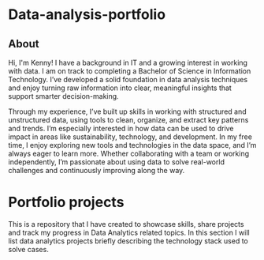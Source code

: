 # Data-analysis-portfolio
## About
Hi, I'm Kenny! I have a background in IT and a growing interest in working with data. I am on track to completing a Bachelor of Science in Information Technology.  I’ve developed a solid foundation in data analysis techniques and enjoy turning raw information into clear, meaningful insights that support smarter decision-making.

Through my experience, I’ve built up skills in working with structured and unstructured data, using tools to clean, organize, and extract key patterns and trends. I’m especially interested in how data can be used to drive impact in areas like sustainability, technology, and development. 
In my free time, I enjoy exploring new tools and technologies in the data space, and I’m always eager to learn more. Whether collaborating with a team or working independently, I’m passionate about using data to solve real-world challenges and continuously improving along the way.

# Portfolio projects
This is a repository that I have created to showcase skills, share projects and track my progress in Data Analytics related topics.
In this section I will list data analytics projects briefly describing the technology stack used to solve cases.

